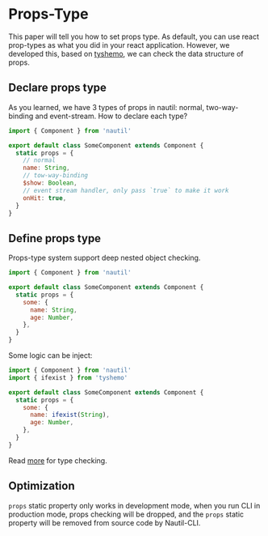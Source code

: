 # Props-Type

This paper will tell you how to set props type. As default, you can use react prop-types as what you did in your react application.
However, we developed this, based on [tyshemo](http://github.com/tangshuang/tyshemo), we can check the data structure of props.

## Declare props type

As you learned, we have 3 types of props in nautil: normal, two-way-binding and event-stream. How to declare each type?

```js
import { Component } from 'nautil'

export default class SomeComponent extends Component {
  static props = {
    // normal
    name: String,
    // tow-way-binding
    $show: Boolean,
    // event stream handler, only pass `true` to make it work
    onHit: true,
  }
}
```

## Define props type

Props-type system support deep nested object checking.

```js
import { Component } from 'nautil'

export default class SomeComponent extends Component {
  static props = {
    some: {
      name: String,
      age: Number,
    },
  }
}
```

Some logic can be inject:

```js
import { Component } from 'nautil'
import { ifexist } from 'tyshemo'

export default class SomeComponent extends Component {
  static props = {
    some: {
      name: ifexist(String),
      age: Number,
    },
  }
}
```

Read [more](https://github.com/tangshuang/tyshemo#type) for type checking.

## Optimization

`props` static property only works in development mode, when you run CLI in production mode, props checking will be dropped, and the `props` static property will be removed from source code by Nautil-CLI.
